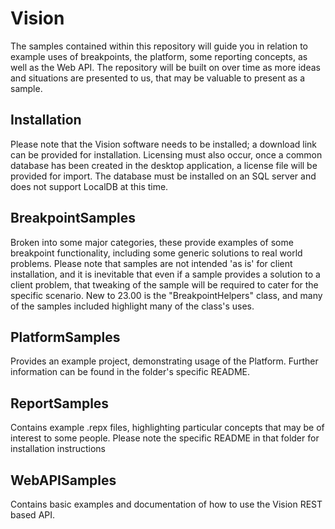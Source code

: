 # Vision
The samples contained within this repository will guide you in relation to example uses of breakpoints, the platform, some reporting concepts, as well as the Web API.
The repository will be built on over time as more ideas and situations are presented to us, that may be valuable to present as a sample.

## Installation
Please note that the Vision software needs to be installed; a download link can be provided for installation. Licensing must also occur, once a common database has been created in the desktop application, a license file will be provided for import.
The database must be installed on an SQL server and does not support LocalDB at this time.

## BreakpointSamples
Broken into some major categories, these provide examples of some breakpoint functionality, including some generic solutions to real world problems.
Please note that samples are not intended 'as is' for client installation, and it is inevitable that even if a sample provides a solution to a client problem, that tweaking of the sample will be required to cater for the specific scenario.
New to 23.00 is the "BreakpointHelpers" class, and many of the samples included highlight many of the class's uses.

## PlatformSamples
Provides an example project, demonstrating usage of the Platform. Further information can be found in the folder's specific README.

## ReportSamples
Contains example .repx files, highlighting particular concepts that may be of interest to some people.
Please note the specific README in that folder for installation instructions

## WebAPISamples
Contains basic examples and documentation of how to use the Vision REST based API.
